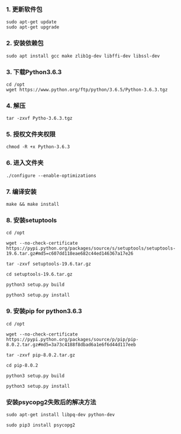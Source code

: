 ### 1. 更新软件包
```shell
sudo apt-get update
sudo apt-get upgrade
```

### 2. 安装依赖包
```shell
sudo apt install gcc make zlib1g-dev libffi-dev libssl-dev
```

### 3. 下载Python3.6.3
```shell
cd /opt
wget https://www.python.org/ftp/python/3.6.5/Python-3.6.3.tgz
```

### 4. 解压
```
tar -zxvf Pytho-3.6.3.tgz
```

### 5. 授权文件夹权限
```
chmod -R +x Python-3.6.3
```

### 6. 进入文件夹
```
./configure --enable-optimizations
```

### 7. 编译安装
```
make && make install
```

### 8. 安装setuptools
```
cd /opt

wget --no-check-certificate  https://pypi.python.org/packages/source/s/setuptools/setuptools-19.6.tar.gz#md5=c607dd118eae682c44ed146367a17e26

tar -zxvf setuptools-19.6.tar.gz

cd setuptools-19.6.tar.gz

python3 setup.py build

python3 setup.py install
```

### 9. 安装pip for python3.6.3
```
cd /opt

wget --no-check-certificate  https://pypi.python.org/packages/source/p/pip/pip-8.0.2.tar.gz#md5=3a73c4188f8dbad6a1e6f6d44d117eeb

tar -zxvf pip-8.0.2.tar.gz

cd pip-8.0.2

python3 setup.py build

python3 setup.py install
```


### 安装psycopg2失败后的解决方法
```
sudo apt-get install libpq-dev python-dev

sudo pip3 install psycopg2
```